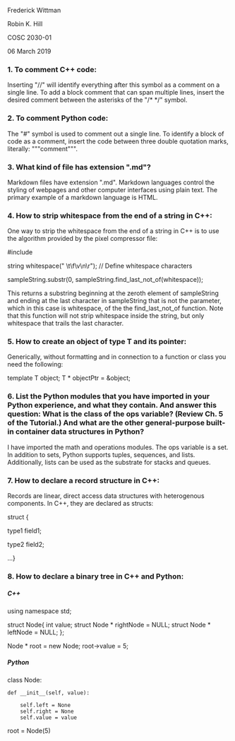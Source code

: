 Frederick Wittman

Robin K. Hill

COSC 2030-01

06 March 2019

### 1.  To comment C++ code:

Inserting "//" will identify everything after this symbol as a comment on a single line.  To add a block comment that can span multiple lines, insert the desired comment between the asterisks of the "/* */" symbol.
    
### 2.  To comment Python code:

The "#" symbol is used to comment out a single line.  To identify a block of code as a comment, insert the code between three
double quotation marks, literally: """comment""".
    
### 3.  What kind of file has extension ".md"?

Markdown files have extension ".md".  Markdown languages control the styling of webpages and other computer interfaces using
plain text.  The primary example of a markdown language is HTML.
    

### 4.  How to strip whitespace from the end of a string in C++:
    
One way to strip the whitespace from the end of a string in C++ is to use the algorithm provided by the pixel compressor file:
    
#include <string>
    
string whitespace(" \t\f\v\n\r");  // Define whitespace characters
    
sampleString.substr(0, sampleString.find_last_not_of(whitespace));

This returns a substring beginning at the zeroth element of sampleString and ending at the last character in sampleString that is not the parameter, which in this case is whitespace, of the the find_last_not_of function.  Note that this function will not strip whitespace inside the string, but only whitespace
that trails the last character.

### 5.  How to create an object of type T and its pointer:

Generically, without formatting and in connection to a function or class you need the following:

template <class T>
T object;
T * objectPtr = &object;
    
### 6.  List the Python modules that you have imported in your Python experience, and what they contain. And answer this question: What is the class of the ops variable? (Review Ch. 5 of the Tutorial.) And what are the other general-purpose built-in container data structures in Python?
    
I have imported the math and operations modules.  The ops variable is a set.  In addition to sets, Python supports tuples,
sequences, and lists. Additionally, lists can be used as the substrate for stacks and queues.

### 7.  How to declare a record structure in C++:

Records are linear, direct access data structures with heterogenous components.  In C++, they are declared as structs:

struct {

type1 field1; 

type2 field2;

...}

### 8.  How to declare a binary tree in C++ and Python:

##### C++

using namespace std;

struct Node{
	int value;
	struct Node * rightNode = NULL;
	struct Node * leftNode = NULL;
};

Node * root = new Node;
root->value = 5;

##### Python

class Node:

    def __init__(self, value):

        self.left = None
        self.right = None
        self.value = value

root = Node(5)
